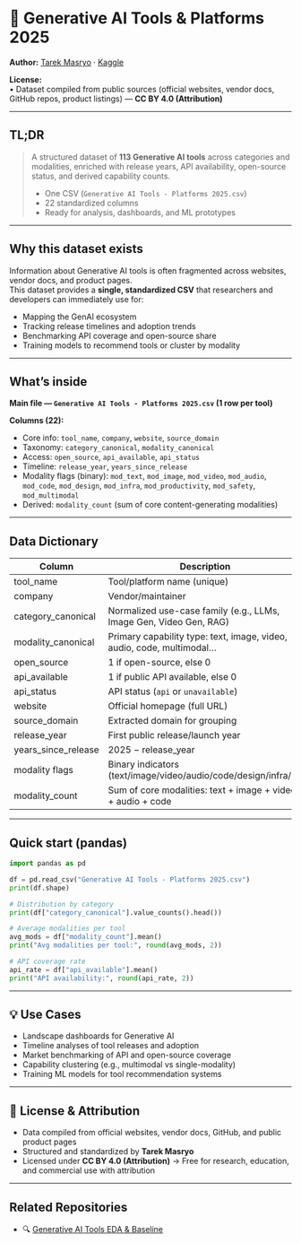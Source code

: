 # 🧠 Generative AI Tools & Platforms 2025

**Author:** [Tarek Masryo](https://github.com/tarekmasryo) · [Kaggle](https://www.kaggle.com/tarekmasryo)  

**License:**  
• Dataset compiled from public sources (official websites, vendor docs, GitHub repos, product listings) — **CC BY 4.0 (Attribution)**  

---

## TL;DR

> A structured dataset of **113 Generative AI tools** across categories and modalities, enriched with release years, API availability, open-source status, and derived capability counts.  
>  
> - One CSV (`Generative AI Tools - Platforms 2025.csv`)  
> - 22 standardized columns  
> - Ready for analysis, dashboards, and ML prototypes  

---

## Why this dataset exists
Information about Generative AI tools is often fragmented across websites, vendor docs, and product pages.  
This dataset provides a **single, standardized CSV** that researchers and developers can immediately use for:  
- Mapping the GenAI ecosystem  
- Tracking release timelines and adoption trends  
- Benchmarking API coverage and open-source share  
- Training models to recommend tools or cluster by modality  

---

## What’s inside
**Main file — `Generative AI Tools - Platforms 2025.csv` (1 row per tool)**  

**Columns (22):**
- Core info: `tool_name`, `company`, `website`, `source_domain`  
- Taxonomy: `category_canonical`, `modality_canonical`  
- Access: `open_source`, `api_available`, `api_status`  
- Timeline: `release_year`, `years_since_release`  
- Modality flags (binary): `mod_text`, `mod_image`, `mod_video`, `mod_audio`, `mod_code`, `mod_design`, `mod_infra`, `mod_productivity`, `mod_safety`, `mod_multimodal`  
- Derived: `modality_count` (sum of core content-generating modalities)

---

## Data Dictionary

| Column             | Description                                                           |
|--------------------|-----------------------------------------------------------------------|
| tool_name          | Tool/platform name (unique)                                           |
| company            | Vendor/maintainer                                                     |
| category_canonical | Normalized use-case family (e.g., LLMs, Image Gen, Video Gen, RAG)    |
| modality_canonical | Primary capability type: text, image, video, audio, code, multimodal… |
| open_source        | 1 if open-source, else 0                                              |
| api_available      | 1 if public API available, else 0                                     |
| api_status         | API status (`api` or `unavailable`)                                   |
| website            | Official homepage (full URL)                                          |
| source_domain      | Extracted domain for grouping                                         |
| release_year       | First public release/launch year                                      |
| years_since_release| 2025 − release_year                                                   |
| modality flags     | Binary indicators (text/image/video/audio/code/design/infra/…)        |
| modality_count     | Sum of core modalities: text + image + video + audio + code           |

---

## Quick start (pandas)

```python
import pandas as pd

df = pd.read_csv("Generative AI Tools - Platforms 2025.csv")
print(df.shape)

# Distribution by category
print(df["category_canonical"].value_counts().head())

# Average modalities per tool
avg_mods = df["modality_count"].mean()
print("Avg modalities per tool:", round(avg_mods, 2))

# API coverage rate
api_rate = df["api_available"].mean()
print("API availability:", round(api_rate, 2))
```

---

## 💡 Use Cases
- Landscape dashboards for Generative AI  
- Timeline analyses of tool releases and adoption  
- Market benchmarking of API and open-source coverage  
- Capability clustering (e.g., multimodal vs single-modality)  
- Training ML models for tool recommendation systems  

---

## 📜 License & Attribution
- Data compiled from official websites, vendor docs, GitHub, and public product pages  
- Structured and standardized by **Tarek Masryo**  
- Licensed under **CC BY 4.0 (Attribution)** → Free for research, education, and commercial use with attribution
 
---

 ## Related Repositories
- 🔍 [Generative AI Tools EDA & Baseline](https://github.com/tarekmasryo/genai-tools-baseline)

